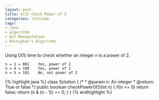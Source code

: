 ```yaml
---
layout: post
title: O(1) Check Power of 2
categories: lintcode
tags:
- Java
- algorithm
- Bit Manipulation
- Kernighan's Algorithm
---
```


Using O(1) time to check whether an integer n is a power of 2.

```
n = 1 = 001    Yes, power of 2
n = 4 = 100    Yes, power of 2
n = 5 = 101    No, not power of 2
```

{% highlight java %}
class Solution {
    /*
     * @param n: An integer
     * @return: True or false
     */
    public boolean checkPowerOf2(int n) {
        if(n <= 0)
            return false;
        return (n & (n - 1)) == 0;
    }
}
{% endhighlight %}